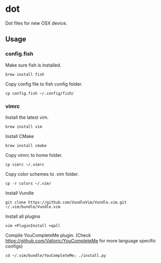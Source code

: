 # dot
Dot files for new OSX device.

## Usage
### config.fish
Make sure fish is installed. 

`brew install fish`

Copy config file to fish config folder.

`cp config.fish ~/.config/fish/`

### vimrc
Install the latest vim.

`brew install vim`

Install CMake

`brew install cmake`

Copy vimrc to home folder.

`cp vimrc ~/.vimrc`

Copy color schemes to .vim folder.

`cp -r colors ~/.vim/`

Install Vundle

`git clone https://github.com/VundleVim/Vundle.vim.git ~/.vim/bundle/Vundle.vim`

Install all plugins

`vim +PluginInstall +qall`

Compile YouCompleteMe plugin. (Check https://github.com/Valloric/YouCompleteMe for more language specific configs)

`cd ~/.vim/bundle/YouCompleteMe; ./install.py`

